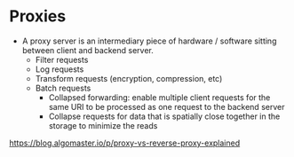 Proxies
====

- A proxy server is an intermediary piece of hardware / software sitting between client and backend server.
  - Filter requests
  - Log requests
  - Transform requests (encryption, compression, etc)
  - Batch requests
    - Collapsed forwarding: enable multiple client requests for the same URI to be processed as one request to the backend server
    - Collapse requests for data that is spatially close together in the storage to minimize the reads



https://blog.algomaster.io/p/proxy-vs-reverse-proxy-explained
